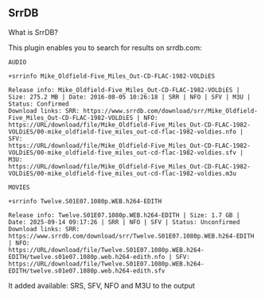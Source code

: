## SrrDB

What is SrrDB?

This plugin enables you to search for results on srrdb.com:

`AUDIO`

`+srrinfo Mike_Oldfield-Five_Miles_Out-CD-FLAC-1982-VOLDiES`

```
Release info: Mike_Oldfield-Five_Miles_Out-CD-FLAC-1982-VOLDiES | Size: 275.2 MB | Date: 2016-08-05 10:26:18 | SRR | NFO | SFV | M3U | Status: Confirmed
Download links: SRR: https://www.srrdb.com/download/srr/Mike_Oldfield-Five_Miles_Out-CD-FLAC-1982-VOLDiES | NFO:
https://URL/download/file/Mike_Oldfield-Five_Miles_Out-CD-FLAC-1982-VOLDiES/00-mike_oldfield-five_miles_out-cd-flac-1982-voldies.nfo | SFV:
https://URL/download/file/Mike_Oldfield-Five_Miles_Out-CD-FLAC-1982-VOLDiES/00-mike_oldfield-five_miles_out-cd-flac-1982-voldies.sfv | M3U:
https://URL/download/file/Mike_Oldfield-Five_Miles_Out-CD-FLAC-1982-VOLDiES/00-mike_oldfield-five_miles_out-cd-flac-1982-voldies.m3u
```

`MOVIES`

`+srrinfo Twelve.S01E07.1080p.WEB.h264-EDITH`

```
Release info: Twelve.S01E07.1080p.WEB.h264-EDITH | Size: 1.7 GB | Date: 2025-09-14 09:17:26 | SRR | NFO | SFV | Status: Unconfirmed
Download links: SRR: https://www.srrdb.com/download/srr/Twelve.S01E07.1080p.WEB.h264-EDITH | NFO:
https://URL/download/file/Twelve.S01E07.1080p.WEB.h264-EDITH/twelve.s01e07.1080p.web.h264-edith.nfo | SFV:
https://URL/download/file/Twelve.S01E07.1080p.WEB.h264-EDITH/twelve.s01e07.1080p.web.h264-edith.sfv
```

It added available: SRS, SFV, NFO and M3U to the output

